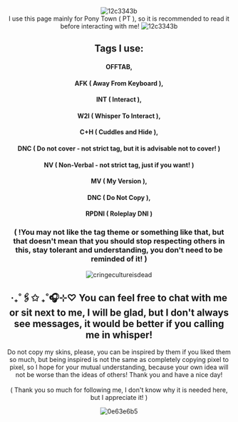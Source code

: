 <div align="center">

![12c3343b](https://github.com/user-attachments/assets/d1645dc4-b2ba-4eb2-b98e-4ef1342516f1)
<br/>I use this page mainly for Pony Town ( PT ), so it is recommended to read it before interacting with me!
![12c3343b](https://github.com/user-attachments/assets/d1645dc4-b2ba-4eb2-b98e-4ef1342516f1)

## Tags I use: 
#### OFFTAB, 
#### AFK ( Away From Keyboard ),
#### INT ( Interact ),
#### W2I ( Whisper To Interact ), 
#### C+H ( Cuddles and Hide ),
#### DNC ( Do not cover - not strict tag, but it is advisable not to cover! )
#### NV ( Non-Verbal - not strict tag, just if you want! )
#### MV ( My Version ),
#### DNC ( Do Not Copy ),
#### RPDNI ( Roleplay DNI )

### ( !You may not like the tag theme or something like that, but that doesn't mean that you should stop respecting others in this, stay tolerant and understanding, you don't need to be reminded of it! )

![cringecultureisdead](https://github.com/user-attachments/assets/a35106a1-95b9-4632-82a4-42ac0cf0ba34)

## ‧₊˚🖇️✩ ₊˚🎧⊹♡ You can feel free to chat with me or sit next to me, I will be glad, but I don't always see messages, it would be better if you calling me in whisper!<br/>
Do not copy my skins, please, you can be inspired by them if you liked them so much, but being inspired is not the same as completely copying pixel to pixel, so I hope for your mutual understanding, because your own idea will not be worse than the ideas of others! Thank you and have a nice day!<br/>
<br/>( Thank you so much for following me, I don't know why it is needed here, but I appreciate it! )

![0e63e6b5](https://github.com/user-attachments/assets/0cd30074-1301-459d-b386-0943769ee7a9) 
